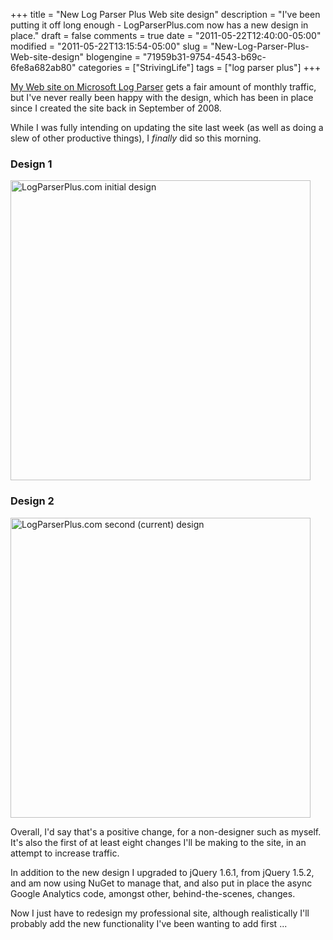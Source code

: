 +++
title = "New Log Parser Plus Web site design"
description = "I've been putting it off long enough - LogParserPlus.com now has a new design in place."
draft = false
comments = true
date = "2011-05-22T12:40:00-05:00"
modified = "2011-05-22T13:15:54-05:00"
slug = "New-Log-Parser-Plus-Web-site-design"
blogengine = "71959b31-9754-4543-b69c-6fe8a682ab80"
categories = ["StrivingLife"]
tags = ["log parser plus"]
+++

<p><a rel="external" href="http://logparserplus.com/">My Web site on Microsoft Log Parser</a> gets a fair amount of monthly traffic, but I've never really been happy with the design, which has been in place since I created the site back in September of 2008.</p>
<p>While I was fully intending on updating the site last week (as well as doing a slew of other productive things), I <em>finally</em> did so this morning.</p>
<h3>Design 1</h3>
<p><a rel="external" href="http://logparserplus.com/Content/Design-Version-1.png"><img style="width: 480px;" src="http://logparserplus.com/Content/Design-Version-1.small.png" alt="LogParserPlus.com initial design" /></a></p>
<h3>Design 2</h3>
<p><a rel="external" href="http://logparserplus.com/Content/Design-Version-2.png"><img style="width: 480px;" src="http://logparserplus.com/Content/Design-Version-2.small.png" alt="LogParserPlus.com second (current) design" /></a></p>
<p>Overall, I'd say that's a positive change, for a non-designer such as myself. It's also the first of at least eight changes I'll be making to the site, in an attempt to increase traffic.</p>
<p>In addition to the new design I upgraded to jQuery 1.6.1, from jQuery 1.5.2, and am now using NuGet to manage that, and also put in place the async Google Analytics code, amongst other, behind-the-scenes, changes.</p>
<p>Now I just have to redesign my professional site, although realistically I'll probably add the new functionality I've been wanting to add first ...</p>
